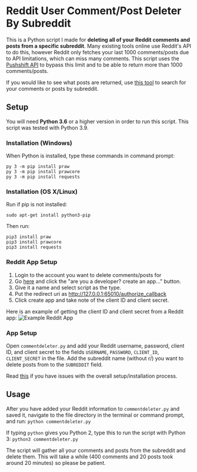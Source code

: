 # Reddit User Comment/Post Deleter By Subreddit

This is a Python script I made for **deleting all of your Reddit comments and posts from a specific subreddit**. Many existing tools online use Reddit's API to do this, however Reddit only fetches your last 1000 comments/posts due to API limitations, which can miss many comments. This script uses the [Pushshift API](https://github.com/pushshift/api) to bypass this limit and to be able to return more than 1000 comments/posts.

If you would like to see what posts are returned, use [this tool](https://camas.github.io/reddit-search/) to search for your comments or posts by subreddit.

## Setup

You will need **Python 3.6** or a higher version in order to run this script. This script was tested with Python 3.9.

### Installation (Windows)
When Python is installed, type these commands in command prompt:

    py 3 -m pip install praw
    py 3 -m pip install prawcore
    py 3 -m pip install requests


### Installation (OS X/Linux)
Run if pip is not installed:

    sudo apt-get install python3-pip

Then run:

    pip3 install praw
    pip3 install prawcore
    pip3 install requests

### Reddit App Setup
1. Login to the account you want to delete comments/posts for
2. Go [here](https://www.reddit.com/prefs/apps/) and click the "are you a developer? create an app..." button.
3. Give it a name and select script as the type.
4. Put the redirect uri as http://127.0.0.1:65010/authorize_callback
5. Click create app and take note of the client ID and client secret. 

Here is an example of getting the client ID and client secret from a Reddit app:
![Example Reddit App](https://image.prntscr.com/image/VuV-R5LnQ36YWdHVloDAaw.png)

### App Setup
Open ``commentdeleter.py`` and add your Reddit username, password, client ID, and client secret to the fields ``USERNAME``, ``PASSWORD``, ``CLIENT_ID``, ``CLIENT_SECRET`` in the file. Add the subreddit name (without r/) you want to delete posts from to the ``SUBREDDIT`` field.

Read [this](https://www.reddit.com/r/RequestABot/comments/cyll80/a_comprehensive_guide_to_running_your_reddit_bot/) if you have issues with the overall setup/installation process.


## Usage

After you have added your Reddit information to ``commentdeleter.py`` and saved it, navigate to the file directory in the terminal or command prompt,  and run:
``python commentdeleter.py``

If typing ``python`` gives you Python 2, type this to run the script with Python 3:
``python3 commentdeleter.py``

The script will gather all your comments and posts from the subreddit and delete them. This will take a while (400 comments and 20 posts took around 20 minutes) so please be patient.